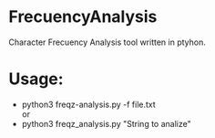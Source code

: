 # FrecuencyAnalysis
Character Frecuency Analysis tool written in ptyhon.

# Usage:  
* python3 freqz-analysis.py -f file.txt  
or  
* python3 freqz_analysis.py "String to analize"

